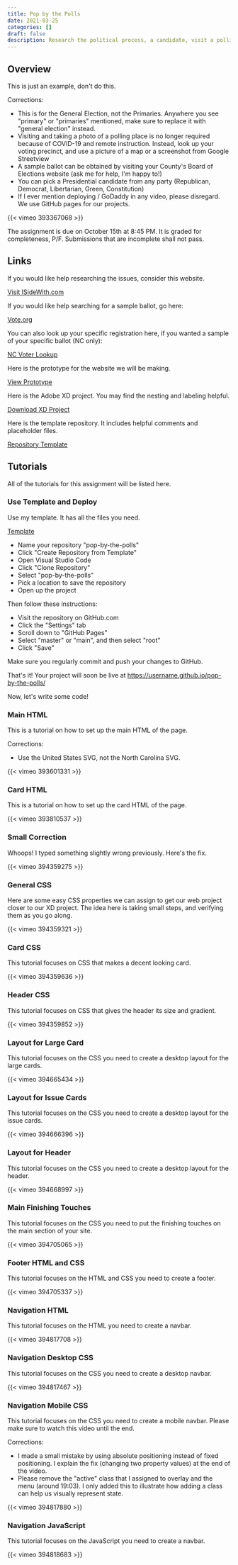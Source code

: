 ```yaml
---
title: Pop by the Polls
date: 2021-03-25
categories: []
draft: false
description: Research the political process, a candidate, visit a polling place, document a sample ballot, and make a website about it.
---
```


## Overview

This is just an example, don't do this.

Corrections:

- This is for the General Election, not the Primaries. Anywhere you see "primary" or "primaries" mentioned, make sure to replace it with "general election" instead.
- Visiting and taking a photo of a polling place is no longer required because of COVID-19 and remote instruction. Instead, look up your voting precinct, and use a picture of a map or a screenshot from Google Streetview
- A sample ballot can be obtained by visiting your County's Board of Elections website (ask me for help, I'm happy to!)
- You can pick a Presidential candidate from any party (Republican, Democrat, Libertarian, Green, Constitution)
- If I ever mention deploying / GoDaddy in any video, please disregard. We use GitHub pages for our projects.

{{< vimeo 393367068 >}}

The assignment is due on October 15th at 8:45 PM. It is graded for completeness, P/F. Submissions that are incomplete shall not pass.

## Links

If you would like help researching the issues, consider this website.

[Visit ISideWith.com](https://isidewith.com)

If you would like help searching for a sample ballot, go here:

[Vote.org](https://vote.org)

You can also look up your specific registration here, if you wanted a sample of your specific ballot (NC only):

[NC Voter Lookup](https://vt.ncsbe.gov/RegLkup/)

Here is the prototype for the website we will be making.

[View Prototype](https://xd.adobe.com/view/0c1b60ea-dd21-4ffd-5d8a-fd3c04153e6a-7a2a/)

Here is the Adobe XD project. You may find the nesting and labeling helpful.

[Download XD Project](/xds/pop-by-the-polls.xd)

Here is the template repository. It includes helpful comments and placeholder files.

[Repository Template](https://github.com/ansipes/pop-by-the-polls)

## Tutorials

All of the tutorials for this assignment will be listed here.

### Use Template and Deploy

Use my template. It has all the files you need.

[Template](https://github.com/ansipes/pop-by-the-polls)

- Name your repository "pop-by-the-polls"
- Click "Create Repository from Template"
- Open Visual Studio Code
- Click "Clone Repository"
- Select "pop-by-the-polls"
- Pick a location to save the repository
- Open up the project

Then follow these instructions:

- Visit the repository on GitHub.com
- Click the "Settings" tab
- Scroll down to "GitHub Pages"
- Select "master" or "main", and then select "root"
- Click "Save"

Make sure you regularly commit and push your changes to GitHub.

That's it! Your project will soon be live at https://username.github.io/pop-by-the-polls/

Now, let's write some code!

### Main HTML

This is a tutorial on how to set up the main HTML of the page.

Corrections:

- Use the United States SVG, not the North Carolina SVG.

{{< vimeo 393601331 >}}

### Card HTML

This is a tutorial on how to set up the card HTML of the page.

{{< vimeo 393810537 >}}

### Small Correction

Whoops! I typed something slightly wrong previously. Here's the fix.

{{< vimeo 394359275 >}}

### General CSS

Here are some easy CSS properties we can assign to get our web project closer to our XD project. The idea here is taking small steps, and verifying them as you go along.

{{< vimeo 394359321 >}}

### Card CSS

This tutorial focuses on CSS that makes a decent looking card.

{{< vimeo 394359636 >}}

### Header CSS

This tutorial focuses on CSS that gives the header its size and gradient.

{{< vimeo 394359852 >}}

### Layout for Large Card

This tutorial focuses on the CSS you need to create a desktop layout for the large cards.

{{< vimeo 394665434 >}}

### Layout for Issue Cards

This tutorial focuses on the CSS you need to create a desktop layout for the issue cards.

{{< vimeo 394666396 >}}

### Layout for Header

This tutorial focuses on the CSS you need to create a desktop layout for the header.

{{< vimeo 394668997 >}}

### Main Finishing Touches

This tutorial focuses on the CSS you need to put the finishing touches on the main section of your site.

{{< vimeo 394705065 >}}

### Footer HTML and CSS

This tutorial focuses on the HTML and CSS you need to create a footer.

{{< vimeo 394705337 >}}

### Navigation HTML

This tutorial focuses on the HTML you need to create a navbar.

{{< vimeo 394817708 >}}

### Navigation Desktop CSS

This tutorial focuses on the CSS you need to create a desktop navbar.

{{< vimeo 394817467 >}}

### Navigation Mobile CSS

This tutorial focuses on the CSS you need to create a mobile navbar. Please make sure to watch this video until the end.

Corrections:

- I made a small mistake by using absolute positioning instead of fixed positioning. I explain the fix (changing two property values) at the end of the video.
- Please remove the "active" class that I assigned to overlay and the menu (around 19:03). I only added this to illustrate how adding a class can help us visually represent state.

{{< vimeo 394817880 >}}

### Navigation JavaScript

This tutorial focuses on the JavaScript you need to create a navbar.

{{< vimeo 394818683 >}}
